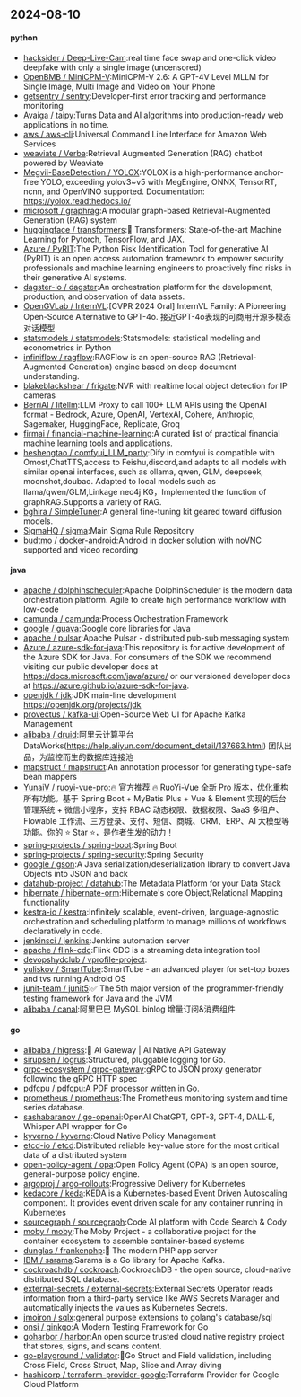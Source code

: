 ## 2024-08-10

#### python
* [hacksider / Deep-Live-Cam](https://github.com/hacksider/Deep-Live-Cam):real time face swap and one-click video deepfake with only a single image (uncensored)
* [OpenBMB / MiniCPM-V](https://github.com/OpenBMB/MiniCPM-V):MiniCPM-V 2.6: A GPT-4V Level MLLM for Single Image, Multi Image and Video on Your Phone
* [getsentry / sentry](https://github.com/getsentry/sentry):Developer-first error tracking and performance monitoring
* [Avaiga / taipy](https://github.com/Avaiga/taipy):Turns Data and AI algorithms into production-ready web applications in no time.
* [aws / aws-cli](https://github.com/aws/aws-cli):Universal Command Line Interface for Amazon Web Services
* [weaviate / Verba](https://github.com/weaviate/Verba):Retrieval Augmented Generation (RAG) chatbot powered by Weaviate
* [Megvii-BaseDetection / YOLOX](https://github.com/Megvii-BaseDetection/YOLOX):YOLOX is a high-performance anchor-free YOLO, exceeding yolov3~v5 with MegEngine, ONNX, TensorRT, ncnn, and OpenVINO supported. Documentation: https://yolox.readthedocs.io/
* [microsoft / graphrag](https://github.com/microsoft/graphrag):A modular graph-based Retrieval-Augmented Generation (RAG) system
* [huggingface / transformers](https://github.com/huggingface/transformers):🤗 Transformers: State-of-the-art Machine Learning for Pytorch, TensorFlow, and JAX.
* [Azure / PyRIT](https://github.com/Azure/PyRIT):The Python Risk Identification Tool for generative AI (PyRIT) is an open access automation framework to empower security professionals and machine learning engineers to proactively find risks in their generative AI systems.
* [dagster-io / dagster](https://github.com/dagster-io/dagster):An orchestration platform for the development, production, and observation of data assets.
* [OpenGVLab / InternVL](https://github.com/OpenGVLab/InternVL):[CVPR 2024 Oral] InternVL Family: A Pioneering Open-Source Alternative to GPT-4o. 接近GPT-4o表现的可商用开源多模态对话模型
* [statsmodels / statsmodels](https://github.com/statsmodels/statsmodels):Statsmodels: statistical modeling and econometrics in Python
* [infiniflow / ragflow](https://github.com/infiniflow/ragflow):RAGFlow is an open-source RAG (Retrieval-Augmented Generation) engine based on deep document understanding.
* [blakeblackshear / frigate](https://github.com/blakeblackshear/frigate):NVR with realtime local object detection for IP cameras
* [BerriAI / litellm](https://github.com/BerriAI/litellm):LLM Proxy to call 100+ LLM APIs using the OpenAI format - Bedrock, Azure, OpenAI, VertexAI, Cohere, Anthropic, Sagemaker, HuggingFace, Replicate, Groq
* [firmai / financial-machine-learning](https://github.com/firmai/financial-machine-learning):A curated list of practical financial machine learning tools and applications.
* [heshengtao / comfyui_LLM_party](https://github.com/heshengtao/comfyui_LLM_party):Dify in comfyui is compatible with Omost,ChatTTS,access to Feishu,discord,and adapts to all models with similar openai interfaces, such as ollama, qwen, GLM, deepseek, moonshot,doubao. Adapted to local models such as llama/qwen/GLM,Linkage neo4j KG，Implemented the function of graphRAG.Supports a variety of RAG.
* [bghira / SimpleTuner](https://github.com/bghira/SimpleTuner):A general fine-tuning kit geared toward diffusion models.
* [SigmaHQ / sigma](https://github.com/SigmaHQ/sigma):Main Sigma Rule Repository
* [budtmo / docker-android](https://github.com/budtmo/docker-android):Android in docker solution with noVNC supported and video recording

#### java
* [apache / dolphinscheduler](https://github.com/apache/dolphinscheduler):Apache DolphinScheduler is the modern data orchestration platform. Agile to create high performance workflow with low-code
* [camunda / camunda](https://github.com/camunda/camunda):Process Orchestration Framework
* [google / guava](https://github.com/google/guava):Google core libraries for Java
* [apache / pulsar](https://github.com/apache/pulsar):Apache Pulsar - distributed pub-sub messaging system
* [Azure / azure-sdk-for-java](https://github.com/Azure/azure-sdk-for-java):This repository is for active development of the Azure SDK for Java. For consumers of the SDK we recommend visiting our public developer docs at https://docs.microsoft.com/java/azure/ or our versioned developer docs at https://azure.github.io/azure-sdk-for-java.
* [openjdk / jdk](https://github.com/openjdk/jdk):JDK main-line development https://openjdk.org/projects/jdk
* [provectus / kafka-ui](https://github.com/provectus/kafka-ui):Open-Source Web UI for Apache Kafka Management
* [alibaba / druid](https://github.com/alibaba/druid):阿里云计算平台DataWorks(https://help.aliyun.com/document_detail/137663.html) 团队出品，为监控而生的数据库连接池
* [mapstruct / mapstruct](https://github.com/mapstruct/mapstruct):An annotation processor for generating type-safe bean mappers
* [YunaiV / ruoyi-vue-pro](https://github.com/YunaiV/ruoyi-vue-pro):🔥 官方推荐 🔥 RuoYi-Vue 全新 Pro 版本，优化重构所有功能。基于 Spring Boot + MyBatis Plus + Vue & Element 实现的后台管理系统 + 微信小程序，支持 RBAC 动态权限、数据权限、SaaS 多租户、Flowable 工作流、三方登录、支付、短信、商城、CRM、ERP、AI 大模型等功能。你的 ⭐️ Star ⭐️，是作者生发的动力！
* [spring-projects / spring-boot](https://github.com/spring-projects/spring-boot):Spring Boot
* [spring-projects / spring-security](https://github.com/spring-projects/spring-security):Spring Security
* [google / gson](https://github.com/google/gson):A Java serialization/deserialization library to convert Java Objects into JSON and back
* [datahub-project / datahub](https://github.com/datahub-project/datahub):The Metadata Platform for your Data Stack
* [hibernate / hibernate-orm](https://github.com/hibernate/hibernate-orm):Hibernate's core Object/Relational Mapping functionality
* [kestra-io / kestra](https://github.com/kestra-io/kestra):Infinitely scalable, event-driven, language-agnostic orchestration and scheduling platform to manage millions of workflows declaratively in code.
* [jenkinsci / jenkins](https://github.com/jenkinsci/jenkins):Jenkins automation server
* [apache / flink-cdc](https://github.com/apache/flink-cdc):Flink CDC is a streaming data integration tool
* [devopshydclub / vprofile-project](https://github.com/devopshydclub/vprofile-project):
* [yuliskov / SmartTube](https://github.com/yuliskov/SmartTube):SmartTube - an advanced player for set-top boxes and tvs running Android OS
* [junit-team / junit5](https://github.com/junit-team/junit5):✅ The 5th major version of the programmer-friendly testing framework for Java and the JVM
* [alibaba / canal](https://github.com/alibaba/canal):阿里巴巴 MySQL binlog 增量订阅&消费组件

#### go
* [alibaba / higress](https://github.com/alibaba/higress):🤖 AI Gateway | AI Native API Gateway
* [sirupsen / logrus](https://github.com/sirupsen/logrus):Structured, pluggable logging for Go.
* [grpc-ecosystem / grpc-gateway](https://github.com/grpc-ecosystem/grpc-gateway):gRPC to JSON proxy generator following the gRPC HTTP spec
* [pdfcpu / pdfcpu](https://github.com/pdfcpu/pdfcpu):A PDF processor written in Go.
* [prometheus / prometheus](https://github.com/prometheus/prometheus):The Prometheus monitoring system and time series database.
* [sashabaranov / go-openai](https://github.com/sashabaranov/go-openai):OpenAI ChatGPT, GPT-3, GPT-4, DALL·E, Whisper API wrapper for Go
* [kyverno / kyverno](https://github.com/kyverno/kyverno):Cloud Native Policy Management
* [etcd-io / etcd](https://github.com/etcd-io/etcd):Distributed reliable key-value store for the most critical data of a distributed system
* [open-policy-agent / opa](https://github.com/open-policy-agent/opa):Open Policy Agent (OPA) is an open source, general-purpose policy engine.
* [argoproj / argo-rollouts](https://github.com/argoproj/argo-rollouts):Progressive Delivery for Kubernetes
* [kedacore / keda](https://github.com/kedacore/keda):KEDA is a Kubernetes-based Event Driven Autoscaling component. It provides event driven scale for any container running in Kubernetes
* [sourcegraph / sourcegraph](https://github.com/sourcegraph/sourcegraph):Code AI platform with Code Search & Cody
* [moby / moby](https://github.com/moby/moby):The Moby Project - a collaborative project for the container ecosystem to assemble container-based systems
* [dunglas / frankenphp](https://github.com/dunglas/frankenphp):🧟 The modern PHP app server
* [IBM / sarama](https://github.com/IBM/sarama):Sarama is a Go library for Apache Kafka.
* [cockroachdb / cockroach](https://github.com/cockroachdb/cockroach):CockroachDB - the open source, cloud-native distributed SQL database.
* [external-secrets / external-secrets](https://github.com/external-secrets/external-secrets):External Secrets Operator reads information from a third-party service like AWS Secrets Manager and automatically injects the values as Kubernetes Secrets.
* [jmoiron / sqlx](https://github.com/jmoiron/sqlx):general purpose extensions to golang's database/sql
* [onsi / ginkgo](https://github.com/onsi/ginkgo):A Modern Testing Framework for Go
* [goharbor / harbor](https://github.com/goharbor/harbor):An open source trusted cloud native registry project that stores, signs, and scans content.
* [go-playground / validator](https://github.com/go-playground/validator):💯Go Struct and Field validation, including Cross Field, Cross Struct, Map, Slice and Array diving
* [hashicorp / terraform-provider-google](https://github.com/hashicorp/terraform-provider-google):Terraform Provider for Google Cloud Platform
